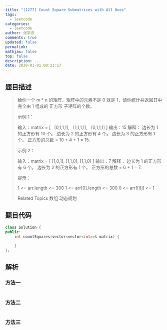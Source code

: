 ```yaml
---
title: "[1277] Count Square Submatrices with All Ones"
tags:
  - leetcode
categories:
  - leetcode
author: 张学志
comments: true
updated: false
permalink:
mathjax: false
top: false
description: ...
date: 2020-01-01 00:21:17
---
```


## 题目描述

> 给你一个 m * n 的矩阵，矩阵中的元素不是 0 就是 1，请你统计并返回其中完全由 1 组成的 正方形 子矩阵的个数。 
> 
> 
> 
> 示例 1： 
> 
> 输入：matrix =
> [
>   [0,1,1,1],
>   [1,1,1,1],
>   [0,1,1,1]
> ]
> 输出：15
> 解释： 
> 边长为 1 的正方形有 10 个。
> 边长为 2 的正方形有 4 个。
> 边长为 3 的正方形有 1 个。
> 正方形的总数 = 10 + 4 + 1 = 15.
> 
> 
> 示例 2： 
> 
> 输入：matrix = 
> [
> [1,0,1],
> [1,1,0],
> [1,1,0]
> ]
> 输出：7
> 解释：
> 边长为 1 的正方形有 6 个。 
> 边长为 2 的正方形有 1 个。
> 正方形的总数 = 6 + 1 = 7.
> 
> 
> 
> 
> 提示： 
> 
> 
> 1 <= arr.length <= 300 
> 1 <= arr[0].length <= 300 
> 0 <= arr[i][j] <= 1 
> 
> Related Topics 数组 动态规划

## 题目代码

```cpp
class Solution {
public:
    int countSquares(vector<vector<int>>& matrix) {
        
    }
};
```

## 解析

### 方法一

```cpp

```

### 方法二

```cpp

```

### 方法三

```cpp

```

